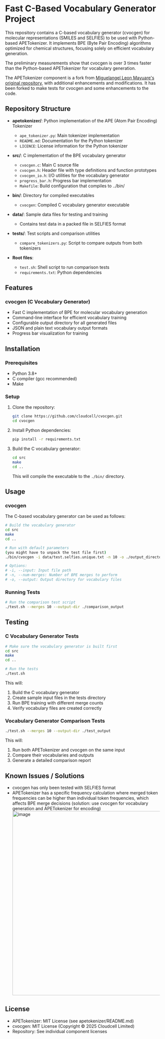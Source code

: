 # Fast C-Based Vocabulary Generator Project

This repository contains a C-based vocabulary generator (cvocgen) for molecular representations (SMILES and SELFIES) to be used with Python-based APETokenizer. It implements BPE (Byte Pair Encoding) algorithms optimized for chemical structures, focusing solely on efficient vocabulary generation.

The preliminary measurements show that cvocgen is over 3 times faster than the Python-based APETokenizer for vocabulary generation.

The APETokenizer component is a fork from [Miguelangel Leon Mayuare's original repository](https://github.com/mikemayuare/apetokenizer), with additional enhancements and modifications. It has been forked to make tests for cvocgen and some enhancements to the code.

## Repository Structure

- **apetokenizer/**: Python implementation of the APE (Atom Pair Encoding) Tokenizer
  - `ape_tokenizer.py`: Main tokenizer implementation
  - `README.md`: Documentation for the Python tokenizer
  - `LICENCE`: License information for the Python tokenizer

- **src/**: C implementation of the BPE vocabulary generator
  - `cvocgen.c`: Main C source file
  - `cvocgen.h`: Header file with type definitions and function prototypes
  - `cvocgen_io.h`: I/O utilities for the vocabulary generator
  - `progress_bar.h`: Progress bar implementation
  - `Makefile`: Build configuration that compiles to ../bin/

- **bin/**: Directory for compiled executables
  - `cvocgen`: Compiled C vocabulary generator executable

- **data/**: Sample data files for testing and training
  - Contains test data in a packed file in SELFIES format

- **tests/**: Test scripts and comparison utilities
  - `compare_tokenizers.py`: Script to compare outputs from both tokenizers

- **Root files**:
  - `test.sh`: Shell script to run comparison tests
  - `requirements.txt`: Python dependencies

## Features

### cvocgen (C Vocabulary Generator)

- Fast C implementation of BPE for molecular vocabulary generation
- Command-line interface for efficient vocabulary training
- Configurable output directory for all generated files
- JSON and plain text vocabulary output formats
- Progress bar visualization for training

## Installation

### Prerequisites

- Python 3.8+
- C compiler (gcc recommended)
- Make

### Setup

1. Clone the repository:
   ```bash
   git clone https://github.com/cloudcell/cvocgen.git
   cd cvocgen
   ```

2. Install Python dependencies:
   ```bash
   pip install -r requirements.txt
   ```

3. Build the C vocabulary generator:
   ```bash
   cd src
   make
   cd ..
   ```
   This will compile the executable to the `./bin/` directory.

## Usage

### cvocgen

The C-based vocabulary generator can be used as follows:

```bash
# Build the vocabulary generator
cd src
make
cd ..

# Run with default parameters
(you might have to unpack the test file first)
./bin/cvocgen -i data/test.selfies.unique.txt -n 10 -o ./output_directory

# Options:
# -i, --input: Input file path
# -n, --num-merges: Number of BPE merges to perform
# -o, --output: Output directory for vocabulary files
```

### Running Tests

```bash
# Run the comparison test script
./test.sh --merges 10 --output-dir ./comparison_output
```

## Testing

### C Vocabulary Generator Tests

```bash
# Make sure the vocabulary generator is built first
cd src
make
cd ..

# Run the tests
./test.sh
```

This will:
1. Build the C vocabulary generator
2. Create sample input files in the tests directory
3. Run BPE training with different merge counts
4. Verify vocabulary files are created correctly

### Vocabulary Generator Comparison Tests

```bash
./test.sh --merges 10 --output-dir ./test_output
```

This will:
1. Run both APETokenizer and cvocgen on the same input
2. Compare their vocabularies and outputs
3. Generate a detailed comparison report


## Known Issues / Solutions

- cvocgen has only been tested with SELFIES format
- APETokenizer has a specific frequency calculation where merged token frequencies can be higher than individual token frequencies, which affects BPE merge decisions (solution: use cvocgen for vocabulary generation and APETokenizer for encoding)
  <img width="1200" height="600" alt="image" src="https://github.com/user-attachments/assets/7fabc137-8d14-40dd-b68e-6641d9e2e2a2" />


## License

- APETokenizer: MIT License (see apetokenizer/README.md)
- cvocgen: MIT License (Copyright © 2025 Cloudcell Limited)
- Repository: See individual component licenses
